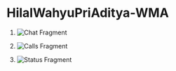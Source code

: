 # HilalWahyuPriAditya-WMA


1. ![Chat Fragment](https://user-images.githubusercontent.com/80748383/137281002-8c335163-6477-4072-a9dd-8132774adb30.jpeg)


2. ![Calls Fragment](https://user-images.githubusercontent.com/80748383/137281092-807eb415-01d7-4e10-b6e9-835819bc69c9.jpeg)


3. ![Status Fragment](https://user-images.githubusercontent.com/80748383/137281112-7dd54478-32f9-4913-9576-0608ba3d284e.jpeg)


